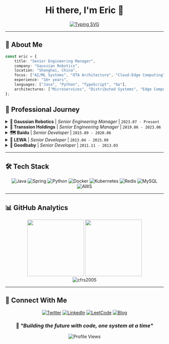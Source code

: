 <div align="center">

# Hi there, I'm Eric 👋

[![Typing SVG](https://readme-typing-svg.herokuapp.com?font=Fira+Code&duration=3000&pause=1000&color=2196F3&center=true&vCenter=true&multiline=true&width=600&height=100&lines=Senior+Engineering+Manager;AI+%26+Robotics+Systems+Architect;16%2B+Years+in+Software+Development)](https://git.io/typing-svg)

</div>

---

## 🚀 About Me

```typescript
const eric = {
    title: "Senior Engineering Manager",
    company: "Gaussian Robotics",
    location: "Shanghai, China",
    focus: ["AI/ML Systems", "OTA Architecture", "Cloud-Edge Computing"],
    experience: "16+ years",
    languages: ["Java", "Python", "TypeScript", "Go"],
    architectures: ["Microservices", "Distributed Systems", "Edge Computing"]
};
```

## 💼 Professional Journey

<details>
<summary><b>🤖 Gaussian Robotics</b> | <i>Senior Engineering Manager</i> | <code>2023.07 - Present</code></summary>
<br>
<ul>
<li>🧠 <strong>AI Integration:</strong> Leading ChatGPT & LLM integration into robotics systems</li>
<li>🔄 <strong>OTA Systems:</strong> Zero-downtime firmware update architecture for 10K+ devices</li>
<li>🌐 <strong>Global Deployment:</strong> Private cloud deployment across US & EU markets</li>
</ul>
</details>

<details>
<summary><b>📱 Transsion Holdings</b> | <i>Senior Engineering Manager</i> | <code>2019.06 - 2023.06</code></summary>
<br>
<ul>
<li>🎮 <strong>Gaming Monetization:</strong> $10M+ monthly revenue gaming platform</li>
<li>📦 <strong>App Distribution:</strong> 1M+ daily app downloads via app store</li>
<li>🔧 <strong>Service Platform:</strong> Unified platform serving 200M+ devices globally</li>
</ul>
</details>

<details>
<summary><b>🗺️ Baidu</b> | <i>Senior Developer</i> | <code>2015.09 - 2020.06</code></summary>
<br>
<ul>
<li>🌍 <strong>Maps Platform:</strong> Street view platform architecture & TB-scale data processing</li>
<li>🔧 <strong>Platform 2.0:</strong> Complete system refactoring & performance optimization</li>
</ul>
</details>

<details>
<summary><b>📲 LEWA</b> | <i>Senior Developer</i> | <code>2013.04 - 2015.09</code></summary>
<br>
<ul>
<li>📱 <strong>Android ROM:</strong> Deep customization & core architecture design</li>
</ul>
</details>

<details>
<summary><b>🛒 Goodbaby</b> | <i>Senior Developer</i> | <code>2011.11 - 2013.03</code></summary>
<br>
<ul>
<li>💰 <strong>E-commerce Platform:</strong> Mother & baby products platform & payment systems</li>
</ul>
</details>

---

## 🛠️ Tech Stack

<div align="center">

![Java](https://img.shields.io/badge/Java-ED8B00?style=for-the-badge&logo=java&logoColor=white)
![Spring](https://img.shields.io/badge/Spring-6DB33F?style=for-the-badge&logo=spring&logoColor=white)
![Python](https://img.shields.io/badge/Python-3776AB?style=for-the-badge&logo=python&logoColor=white)
![Docker](https://img.shields.io/badge/Docker-2496ED?style=for-the-badge&logo=docker&logoColor=white)
![Kubernetes](https://img.shields.io/badge/Kubernetes-326CE5?style=for-the-badge&logo=kubernetes&logoColor=white)
![Redis](https://img.shields.io/badge/Redis-DC382D?style=for-the-badge&logo=redis&logoColor=white)
![MySQL](https://img.shields.io/badge/MySQL-4479A1?style=for-the-badge&logo=mysql&logoColor=white)
![AWS](https://img.shields.io/badge/AWS-FF9900?style=for-the-badge&logo=amazon-aws&logoColor=white)

</div>

---

## 📊 GitHub Analytics

<div align="center">
  <img height="180em" src="https://github-readme-stats-sigma-five.vercel.app/api?username=cfrs2005&show_icons=true&theme=tokyonight&include_all_commits=true&count_private=true&hide_border=true"/>
  <img height="180em" src="https://github-readme-stats-sigma-five.vercel.app/api/top-langs/?username=cfrs2005&layout=compact&theme=tokyonight&hide_border=true"/>
</div>

<div align="center">
  <img src="https://github-readme-streak-stats.herokuapp.com/?user=cfrs2005&theme=tokyonight&hide_border=true" alt="cfrs2005" />
</div>

---

## 🔗 Connect With Me

<div align="center">

[![Twitter](https://img.shields.io/badge/Twitter-1DA1F2?style=for-the-badge&logo=twitter&logoColor=white)](https://twitter.com/cfrs2005)
[![LinkedIn](https://img.shields.io/badge/LinkedIn-0077B5?style=for-the-badge&logo=linkedin&logoColor=white)](https://www.linkedin.com/in/cfrs2005/)
[![LeetCode](https://img.shields.io/badge/LeetCode-FFA116?style=for-the-badge&logo=leetcode&logoColor=black)](https://leetcode-cn.com/u/an-jing-64/)
[![Blog](https://img.shields.io/badge/Blog-FF5722?style=for-the-badge&logo=blogger&logoColor=white)](http://www.80aj.com/)

</div>

<div align="center">

### 💭 *"Building the future with code, one system at a time"* 

![Profile Views](https://komarev.com/ghpvc/?username=cfrs2005&color=blueviolet&style=flat-square)

</div>